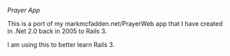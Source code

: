 *Prayer App*

This is a port of my markmcfadden.net/PrayerWeb app that I have created in .Net 2.0 back in 2005 to Rails 3. 

I am using this to better learn Rails 3.
